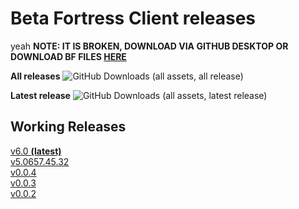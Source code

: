 # Beta Fortress Client releases
yeah
**NOTE: IT IS BROKEN, DOWNLOAD VIA GITHUB DESKTOP OR DOWNLOAD BF FILES [HERE](https://github.com/AridityTeam/bf/archive/refs/heads/main.zip)**
 

**All releases**
![GitHub Downloads (all assets, all release)](https://img.shields.io/github/downloads/AridityTeam/BetaFortressClient-Releases/total)

**Latest release**
![GitHub Downloads (all assets, latest release)](https://img.shields.io/github/downloads/AridityTeam/BetaFortressClient-Releases/latest/total)

## Working Releases
[v6.0 **(latest)**](https://github.com/AridityTeam/BetaFortressClient-Releases/releases/tag/v6) \
[v5.0657.45.32 ](https://github.com/AridityTeam/BetaFortressClient-Releases/releases/tag/v5.0657.45.32) \
[v0.0.4](https://github.com/AridityTeam/BetaFortressClient-Releases/releases/tag/v0.0.4) \
[v0.0.3](https://github.com/AridityTeam/BetaFortressClient-Releases/releases/tag/v0.0.3) \
[v0.0.2](https://github.com/AridityTeam/BetaFortressClient-Releases/releases/tag/v0.0.2-beta)
